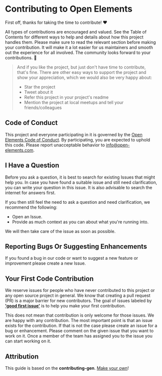 # Contributing to Open Elements

First off, thanks for taking the time to contribute! ❤️

All types of contributions are encouraged and valued.
See the Table of Contents for different ways to help and details about how this project handles them.
Please make sure to read the relevant section before making your contribution.
It will make it a lot easier for us maintainers and smooth out the experience for all involved.
The community looks forward to your contributions. 🎉

> And if you like the project, but just don't have time to contribute, that's fine.
> There are other easy ways to support the project and show your appreciation, which we would also be very happy about:
> - Star the project
> - Tweet about it
> - Refer this project in your project's readme
> - Mention the project at local meetups and tell your friends/colleagues

## Code of Conduct

This project and everyone participating in it is governed by the
[Open Elements Code of Conduct](https://github.com/OpenElements/.github/blob/main/CODE_OF_CONDUCT.md).
By participating, you are expected to uphold this code.
Please report unacceptable behavior to <info@open-elements.com>.

## I Have a Question

Before you ask a question, it is best to search for existing Issues that might help you.
In case you have found a suitable issue and still need clarification, you can write your question in this issue.
It is also advisable to search the internet for answers first.

If you then still feel the need to ask a question and need clarification, we recommend the following:

- Open an Issue.
- Provide as much context as you can about what you're running into.

We will then take care of the issue as soon as possible.

## Reporting Bugs Or Suggesting Enhancements

If you found a bug in our code or want to suggest a new feature or improvement please create a new Issue.

## Your First Code Contribution

We reserve issues for people who have never contributed to this project or any open source project in general.
We know that creating a pull request (PR) is a major barrier for new contributors.
The goal of issues labeled by [**'good first issue'**](https://github.com/issues?q=is%3Aopen+is%3Aissue+org%3AOpenElements+archived%3Afalse+label%3A%22good+first+issue%22) is to help you make your first contribution.

This does not mean that contribution is only welcome for those issues.
We are happy with any contribution.
The most important point is that an issue exists for the contribution.
If that is not the case please create an issue for a bug or enhancement.
Please comment on the given issue that you want to work on it.
Once a member of the team has assigned you to the issue you can start working on it.

## Attribution
This guide is based on the **contributing-gen**. [Make your own](https://github.com/bttger/contributing-gen)!

